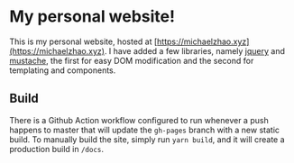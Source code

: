 # My personal website!

This is my personal website, hosted at [https://michaelzhao.xyz](https://michaelzhao.xyz). I have added a few libraries, namely [jquery](https://jquery.com/) and [mustache](https://mustache.github.io/), the first for easy DOM modification and the second for templating and components.

## Build

There is a Github Action workflow configured to run whenever a push happens to master that will update the `gh-pages` branch with a new static build. To manually build the site, simply run `yarn build`, and it will create a production build in `/docs`.
